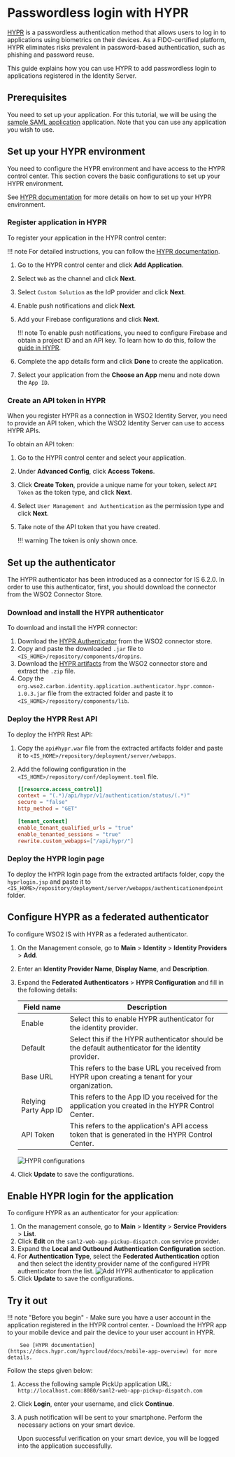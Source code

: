 # Passwordless login with HYPR

[HYPR](https://www.hypr.com/) is a passwordless authentication method that allows users to log in to applications using biometrics on their devices. As a FIDO-certified platform, HYPR eliminates risks prevalent in password-based authentication, such as phishing and password reuse.

This guide explains how you can use HYPR to add passwordless login to applications registered in the Identity Server.

## Prerequisites
You need to set up your application. For this tutorial, we will be using the [sample SAML application]({{base_path}}/guides/adaptive-auth/adaptive-auth-overview/#set-up-the-sample) application. Note that you can use any application you wish to use.

## Set up your HYPR environment

You need to configure the HYPR environment and have access to the HYPR control center. This section covers the basic configurations to set up your HYPR environment.

See [HYPR documentation](https://docs.hypr.com/hyprcloud/docs/cc-std) for more details on how to set up your HYPR environment.

### Register application in HYPR

To register your application in the HYPR control center:

!!! note
        For detailed instructions, you can follow the [HYPR documentation](https://docs.hypr.com/hyprcloud/docs/cc-adv-application-new).

1. Go to the HYPR control center and click **Add Application**.
2. Select `Web` as the channel and click **Next**.
3. Select `Custom Solution` as the IdP provider and click **Next**.
4. Enable push notifications and click **Next**.
5. Add your Firebase configurations and click **Next**.

    !!! note
            To enable push notifications, you need to configure Firebase and obtain a project ID and an API key. To learn how to do this, follow the [guide in HYPR](https://docs.hypr.com/hyprcloud/docs/cc-adv-configuring-push-notifications-firebase).

6. Complete the app details form and click **Done** to create the application.
7. Select your application from the **Choose an App** menu and note down the `App ID`.

### Create an API token in HYPR
When you register HYPR as a connection in WSO2 Identity Server, you need to provide an API token, which the WSO2 Identity Server can use to access HYPR APIs.

To obtain an API token:

1. Go to the HYPR control center and select your application.
2. Under **Advanced Config**, click **Access Tokens**.
3. Click **Create Token**, provide a unique name for your token, select `API Token` as the token type, and click **Next**.
4. Select `User Management and Authentication` as the permission type and click **Next**.
5. Take note of the API token that you have created.

    !!! warning
        The token is only shown once.

## Set up the authenticator
The HYPR authenticator has been introduced as a connector for IS 6.2.0. In order to use this authenticator, first, you should download the connector from the WSO2 Connector Store.

### Download and install the HYPR authenticator

To download and install the HYPR connector:

1. Download the [HYPR Authenticator](https://store.wso2.com/store/assets/isconnector/details/9fae98d3-26a6-4b1f-a356-f58b08d060ed) from the WSO2 connector store.
2. Copy and paste the downloaded `.jar` file to `<IS_HOME>/repository/components/dropins`.
3. Download the [HYPR artifacts](https://store.wso2.com/store/assets/isconnector/details/9fae98d3-26a6-4b1f-a356-f58b08d060ed) from the WSO2 connector store and extract the `.zip` file.
4. Copy the `org.wso2.carbon.identity.application.authenticator.hypr.common-1.0.3.jar` file from the extracted folder and paste it to `<IS_HOME>/repository/components/lib`.

### Deploy the HYPR Rest API

To deploy the HYPR Rest API:

1. Copy the `api#hypr.war` file from the extracted artifacts folder and paste it to `<IS_HOME>/repository/deployment/server/webapps`.
2. Add the following configuration in the `<IS_HOME>/repository/conf/deployment.toml` file.

    ``` toml
    [[resource.access_control]]
    context = "(.*)/api/hypr/v1/authentication/status/(.*)"
    secure = "false"
    http_method = "GET"

    [tenant_context]
    enable_tenant_qualified_urls = "true"
    enable_tenanted_sessions = "true"
    rewrite.custom_webapps=["/api/hypr/"]
    ```

### Deploy the HYPR login page

To deploy the HYPR login page from the extracted artifacts folder, copy the `hyprlogin.jsp` and paste it to `<IS_HOME>/repository/deployment/server/webapps/authenticationendpoint` folder.

## Configure HYPR as a federated authenticator

To configure WSO2 IS with HYPR as a federated authenticator.

1. On the Management console, go to **Main** > **Identity** > **Identity Providers** > **Add**.
2. Enter an **Identity Provider Name**, **Display Name**, and **Description**.
4. Expand the **Federated Authenticators** > **HYPR Configuration** and fill in the following details:

    | Field name    | Description   |
    |---------------|---------------|
    | Enable        | Select this to enable HYPR authenticator for the identity provider.    |
    | Default       | Select this if the HYPR authenticator should be the default authenticator for the identity provider.    |
    | Base URL      | This refers to the base URL you received from HYPR upon creating a tenant for your organization.  |
    | Relying Party App ID  | This refers to the App ID you received for the application you created in the HYPR Control Center.    |
    | API Token     | This refers to the application's API access token that is generated in the HYPR Control Center.    |

    ![HYPR configurations]({{base_path}}/assets/img/guides/hypr-configurations.png)

6. Click **Update** to save the configurations.

## Enable HYPR login for the application

To configure HYPR as an authenticator for your application:

1. On the management console, go to **Main** > **Identity** > **Service Providers** > **List**.
2. Click **Edit** on the `saml2-web-app-pickup-dispatch.com` service provider.
3. Expand the **Local and Outbound Authentication Configuration** section.
4. For **Authentication Type**, select the **Federated Authentication** option and then select the identity provider name of the configured HYPR authenticator from the list.
    ![Add HYPR authenticator to application]({{base_path}}/assets/img/guides/add-hypr-to-app.png)
5. Click **Update** to save the configurations.

## Try it out

!!! note "Before you begin"
        - Make sure you have a user account in the application registered in the HYPR control center.
        - Download the HYPR app to your mobile device and pair the device to your user account in HYPR.

        See [HYPR documentation](https://docs.hypr.com/hyprcloud/docs/mobile-app-overview) for more details.

Follow the steps given below:

1. Access the following sample PickUp application URL: `http://localhost.com:8080/saml2-web-app-pickup-dispatch.com`
2. Click **Login**, enter your username, and click **Continue**.
3. A push notification will be sent to your smartphone. Perform the necessary actions on your smart device.

    Upon successful verification on your smart device, you will be logged into the application successfully.